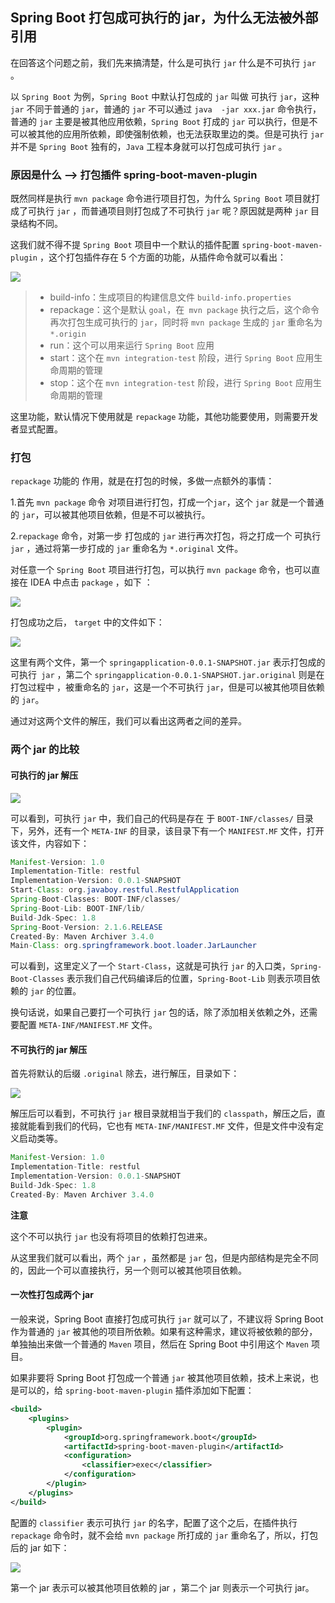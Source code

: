 ## Spring Boot 打包成可执行的 jar，为什么无法被外部引用

在回答这个问题之前，我们先来搞清楚，什么是可执行 `jar` 什么是不可执行 `jar`  。  

以 `Spring Boot` 为例，`Spring Boot` 中默认打包成的 `jar` 叫做 可执行 `jar`，这种 `jar` 不同于普通的 `jar`，普通的 `jar` 不可以通过 `java  -jar xxx.jar` 命令执行，普通的 `jar` 主要是被其他应用依赖，`Spring Boot` 打成的 `jar`  可以执行，但是不可以被其他的应用所依赖，即使强制依赖，也无法获取里边的类。但是可执行 `jar` 并不是 `Spring Boot` 独有的，`Java`  工程本身就可以打包成可执行 `jar` 。  

### 原因是什么 --> 打包插件  spring-boot-maven-plugin

既然同样是执行 `mvn package` 命令进行项目打包，为什么 `Spring Boot` 项目就打成了可执行 `jar` ，而普通项目则打包成了不可执行 `jar` 呢？原因就是两种 `jar` 目录结构不同。

这我们就不得不提 `Spring Boot` 项目中一个默认的插件配置 `spring-boot-maven-plugin` ，这个打包插件存在 5 个方面的功能，从插件命令就可以看出：  

<img src="img/spring-boot-maven-plugin1.png">

> - build-info：生成项目的构建信息文件 `build-info.properties`
> - repackage：这个是默认 `goal`，在` mvn package` 执行之后，这个命令再次打包生成可执行的 `jar`，同时将 `mvn package` 生成的 `jar` 重命名为 `*.origin`
> - run：这个可以用来运行 `Spring Boot` 应用
> - start：这个在 `mvn integration-test` 阶段，进行 `Spring Boot` 应用生命周期的管理
> - stop：这个在 `mvn integration-test` 阶段，进行 `Spring Boot` 应用生命周期的管理

这里功能，默认情况下使用就是 `repackage` 功能，其他功能要使用，则需要开发者显式配置。

### 打包  

`repackage` 功能的 作用，就是在打包的时候，多做一点额外的事情：

1.首先 `mvn package` 命令 对项目进行打包，打成一个`jar`，这个 `jar` 就是一个普通的 `jar`，可以被其他项目依赖，但是不可以被执行。

2.`repackage` 命令，对第一步 打包成的 `jar` 进行再次打包，将之打成一个 可执行 `jar` ，通过将第一步打成的 `jar` 重命名为 `*.original` 文件。

对任意一个 `Spring Boot` 项目进行打包，可以执行 `mvn package` 命令，也可以直接在 IDEA 中点击 `package` ，如下 ：

<img src="img/spring-boot-maven-plugin2.png">

打包成功之后， `target` 中的文件如下： 

<img src="img/spring-boot-maven-plugin3.png">

这里有两个文件，第一个 `springapplication-0.0.1-SNAPSHOT.jar` 表示打包成的可执行` jar` ，第二个  `springapplication-0.0.1-SNAPSHOT.jar.original` 则是在打包过程中 ，被重命名的  `jar`，这是一个不可执行 `jar`，但是可以被其他项目依赖的 `jar`。

通过对这两个文件的解压，我们可以看出这两者之间的差异。 

### 两个 jar 的比较  

#### 可执行的 jar 解压

<img src="img/spring-boot-maven-plugin4.png">

可以看到，可执行 `jar` 中，我们自己的代码是存在 于 `BOOT-INF/classes/` 目录下，另外，还有一个 `META-INF` 的目录，该目录下有一个 `MANIFEST.MF` 文件，打开该文件，内容如下：  

```java
Manifest-Version: 1.0
Implementation-Title: restful
Implementation-Version: 0.0.1-SNAPSHOT
Start-Class: org.javaboy.restful.RestfulApplication
Spring-Boot-Classes: BOOT-INF/classes/
Spring-Boot-Lib: BOOT-INF/lib/
Build-Jdk-Spec: 1.8
Spring-Boot-Version: 2.1.6.RELEASE
Created-By: Maven Archiver 3.4.0
Main-Class: org.springframework.boot.loader.JarLauncher
```

可以看到，这里定义了一个 `Start-Class`，这就是可执行 `jar` 的入口类，`Spring-Boot-Classes` 表示我们自己代码编译后的位置，`Spring-Boot-Lib` 则表示项目依赖的 `jar` 的位置。

换句话说，如果自己要打一个可执行 `jar` 包的话，除了添加相关依赖之外，还需要配置 `META-INF/MANIFEST.MF` 文件。  

#### 不可执行的 jar 解压  

首先将默认的后缀 `.original` 除去，进行解压，目录如下：  

<img src="img/spring-boot-maven-plugin5.png">

解压后可以看到，不可执行 `jar` 根目录就相当于我们的 `classpath`，解压之后，直接就能看到我们的代码，它也有 `META-INF/MANIFEST.MF` 文件，但是文件中没有定义启动类等。  

```java
Manifest-Version: 1.0
Implementation-Title: restful
Implementation-Version: 0.0.1-SNAPSHOT
Build-Jdk-Spec: 1.8
Created-By: Maven Archiver 3.4.0
```

**注意**

这个不可以执行 `jar` 也没有将项目的依赖打包进来。

从这里我们就可以看出，两个 `jar` ，虽然都是 `jar` 包，但是内部结构是完全不同的，因此一个可以直接执行，另一个则可以被其他项目依赖。  

#### 一次性打包成两个 jar  

一般来说，Spring Boot 直接打包成可执行 `jar` 就可以了，不建议将 Spring Boot 作为普通的 `jar` 被其他的项目所依赖。如果有这种需求，建议将被依赖的部分，单独抽出来做一个普通的 `Maven` 项目，然后在 Spring Boot 中引用这个 `Maven` 项目。

如果非要将 Spring Boot 打包成一个普通 `jar` 被其他项目依赖，技术上来说，也是可以的，给 `spring-boot-maven-plugin` 插件添加如下配置：  

```xml
<build>
    <plugins>
        <plugin>
            <groupId>org.springframework.boot</groupId>
            <artifactId>spring-boot-maven-plugin</artifactId>
            <configuration>
                <classifier>exec</classifier>
            </configuration>
        </plugin>
    </plugins>
</build>
```

配置的 `classifier` 表示可执行 `jar` 的名字，配置了这个之后，在插件执行 `repackage` 命令时，就不会给 `mvn package` 所打成的 `jar` 重命名了，所以，打包后的 jar 如下：  

<img src="img/spring-boot-maven-plugin6.png">

第一个 jar 表示可以被其他项目依赖的 jar ，第二个 jar 则表示一个可执行 jar。